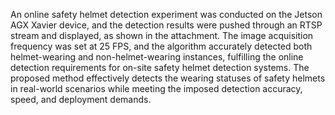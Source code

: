 An online safety helmet detection experiment was conducted on the Jetson AGX Xavier device, and the detection results were pushed through an RTSP stream and displayed, as shown in the attachment. The image acquisition frequency was set at 25 FPS, and the algorithm accurately detected both helmet-wearing and non-helmet-wearing instances, fulfilling the online detection requirements for on-site safety helmet detection systems. The proposed method effectively detects the wearing statuses of safety helmets in real-world scenarios while meeting the imposed detection accuracy, speed, and deployment demands.
